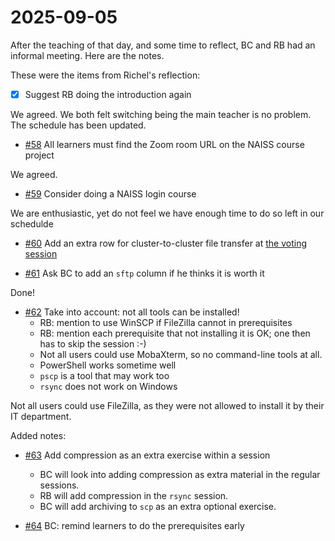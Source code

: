 # 2025-09-05

After the teaching of that day, and some time to reflect,
BC and RB had an informal meeting. Here are the notes.

These were the items from Richel's reflection:

- [x] Suggest RB doing the introduction again

We agreed. We both felt switching being the main teacher is no problem.
The schedule has been updated.

- [#58](https://github.com/UPPMAX/naiss_file_transfer_course/issues/58)
  All learners must find the Zoom room URL on the NAISS course project

We agreed.

- [#59](https://github.com/UPPMAX/naiss_file_transfer_course/issues/59)
  Consider doing a NAISS login course

We are enthusiastic, yet do not feel we have enough time to do so
left in our schedulde

- [#60](https://github.com/UPPMAX/naiss_file_transfer_course/issues/60)
  Add an extra row for cluster-to-cluster file transfer at
  [the voting session](https://uppmax.github.io/naiss_file_transfer_course/sessions/vote/)

- [#61](https://github.com/UPPMAX/naiss_file_transfer_course/issues/61)
  Ask BC to add an `sftp` column if he thinks it is worth it

Done!

- [#62](https://github.com/UPPMAX/naiss_file_transfer_course/issues/62)
  Take into account: not all tools can be installed!
    - RB: mention to use WinSCP if FileZilla cannot in prerequisites
    - RB: mention each prerequisite that not installing it is OK;
    one then has to skip the session :-)
    - Not all users could use MobaXterm, so no command-line tools at all.
    - PowerShell works sometime well
    - `pscp` is a tool that may work too
    - `rsync` does not work on Windows

Not all users could use FileZilla, as they were not allowed to install it
by their IT department.

Added notes:

- [#63](https://github.com/UPPMAX/naiss_file_transfer_course/issues/63)
  Add compression as an extra exercise within a session
    - BC will look into adding compression as
    extra material in the regular sessions.
    - RB will add compression in the `rsync`
    session.
    - BC will add archiving to `scp` as
    an extra optional exercise.


- [#64](https://github.com/UPPMAX/naiss_file_transfer_course/issues/64)
  BC: remind learners to do the prerequisites early

